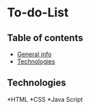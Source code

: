 # To-do-List
## Table of contents
* [General info](#general-info)
* [Technologies](#technologies)

## Technologies
*HTML
*CSS
*Java Script
